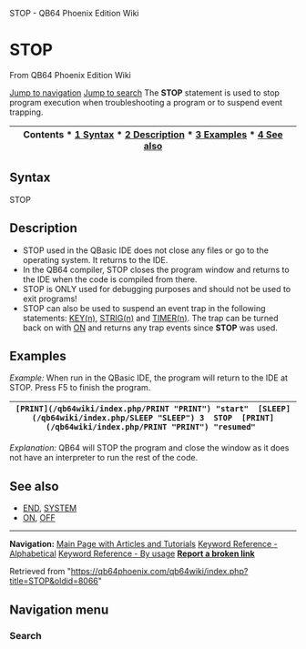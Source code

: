 


STOP - QB64 Phoenix Edition Wiki








# STOP



From QB64 Phoenix Edition Wiki



[Jump to navigation](#mw-head)
[Jump to search](#searchInput)
The **STOP** statement is used to stop program execution when troubleshooting a program or to suspend event trapping.


  






| Contents * [1 Syntax](#Syntax) * [2 Description](#Description) * [3 Examples](#Examples) * [4 See also](#See_also) |
| --- |


## Syntax


STOP
  




## Description


* STOP used in the QBasic IDE does not close any files or go to the operating system. It returns to the IDE.
* In the QB64 compiler, STOP closes the program window and returns to the IDE when the code is compiled from there.
* STOP is ONLY used for debugging purposes and should not be used to exit programs!
* STOP can also be used to suspend an event trap in the following statements: [KEY(n)](/qb64wiki/index.php/KEY(n) "KEY(n)"), [STRIG(n)](/qb64wiki/index.php/STRIG(n) "STRIG(n)") and [TIMER(n)](/qb64wiki/index.php/TIMER "TIMER"). The trap can be turned back on with [ON](/qb64wiki/index.php/ON "ON") and returns any trap events since **STOP** was used.


  




## Examples


*Example:* When run in the QBasic IDE, the program will return to the IDE at STOP. Press F5 to finish the program.





| ``` [PRINT](/qb64wiki/index.php/PRINT "PRINT") "start"  [SLEEP](/qb64wiki/index.php/SLEEP "SLEEP") 3  STOP  [PRINT](/qb64wiki/index.php/PRINT "PRINT") "resumed"  ``` |
| --- |


*Explanation:* QB64 will STOP the program and close the window as it does not have an interpreter to run the rest of the code.
  




## See also


* [END](/qb64wiki/index.php/END "END"), [SYSTEM](/qb64wiki/index.php/SYSTEM "SYSTEM")
* [ON](/qb64wiki/index.php/ON "ON"), [OFF](/qb64wiki/index.php/OFF "OFF")


  






---


**Navigation:**
[Main Page with Articles and Tutorials](/qb64wiki/index.php/Main_Page "Main Page")
[Keyword Reference - Alphabetical](/qb64wiki/index.php/Keyword_Reference_-_Alphabetical "Keyword Reference - Alphabetical")
[Keyword Reference - By usage](/qb64wiki/index.php/Keyword_Reference_-_By_usage "Keyword Reference - By usage")
**[Report a broken link](https://qb64phoenix.com/forum/showthread.php?tid=2800)**  





Retrieved from "<https://qb64phoenix.com/qb64wiki/index.php?title=STOP&oldid=8066>"




## Navigation menu








### Search





















